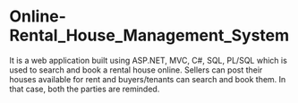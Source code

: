 # Online-Rental_House_Management_System
It is a web application built using ASP.NET, MVC, C#, SQL, PL/SQL which is used to search and book a rental house online. Sellers can post their houses available for rent and buyers/tenants can search and book them. In that case, both the parties are reminded.
